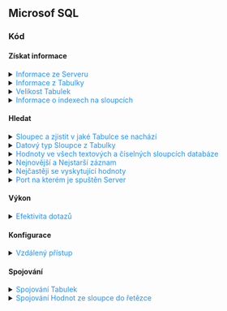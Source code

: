 ## Microsof SQL

### Kód

#### Získat informace

<details>
<summary><span style="color:#1E90FF;">Informace ze Serveru</span></summary>

  ```sql
    SELECT 
        SERVERPROPERTY('MachineName') AS MachineName,
        SERVERPROPERTY('ServerName') AS ServerName,
        SERVERPROPERTY('InstanceName') AS InstanceName,
        SERVERPROPERTY('IsClustered') AS IsClustered,
        SERVERPROPERTY('Edition') AS Edition,
        SERVERPROPERTY('ProductVersion') AS ProductVersion,
        SERVERPROPERTY('ProductLevel') AS ProductLevel,
        SERVERPROPERTY('ComputerNamePhysicalNetBIOS') AS PhysicalMachineName,
        CONNECTIONPROPERTY('client_net_address') AS ClientIPAddress
  ```

</details>

<details>
<summary><span style="color:#1E90FF;">Informace z Tabulky</span></summary>

  ```sql
     DECLARE @tableName NVARCHAR(128) = N'place_table_name';
     
     SELECT 
         C.TABLE_SCHEMA as 'Namespace',
         C.TABLE_NAME as 'Název tabulky',
         C.COLUMN_NAME as 'Název sloupce', 
         C.DATA_TYPE as 'Typ dat', 
         C.IS_NULLABLE as 'Může být NULL ?', 
         T.TABLE_TYPE as 'Typ tabulky'
     FROM 
         INFORMATION_SCHEMA.COLUMNS C
     INNER JOIN
         INFORMATION_SCHEMA.TABLES T
     ON
         C.TABLE_NAME = T.TABLE_NAME AND C.TABLE_SCHEMA = T.TABLE_SCHEMA
     WHERE 
         C.TABLE_NAME = @tableName
     ORDER BY 
         C.ORDINAL_POSITION;
  ```

</details>

<details>
<summary><span style="color:#1E90FF;">Velikost Tabulek</span></summary>

  ```sql
      SELECT 
        t.NAME AS [Název tabulky],
        s.Name AS [Název schématu],
        p.rows AS [Počet řádků],
        CONVERT(NVARCHAR, CAST(SUM(a.total_pages) * 8 / 1024.0 / 1024.0 AS DECIMAL(10, 2))) 
            + ' GB (' + CONVERT(NVARCHAR, CAST((SUM(a.total_pages) * 8 / 1024.0) AS INT)) + ' MB)' AS [Celkový prostor],
        CONVERT(NVARCHAR, CAST(SUM(a.used_pages) * 8 / 1024.0 / 1024.0 AS DECIMAL(10, 2))) 
            + ' GB (' + CONVERT(NVARCHAR, CAST((SUM(a.used_pages) * 8 / 1024.0) AS INT)) + ' MB)' AS [Využitý prostor],
        CONVERT(NVARCHAR, CAST((SUM(a.total_pages) - SUM(a.used_pages)) * 8 / 1024.0 / 1024.0 AS DECIMAL(10, 2))) 
            + ' GB (' + CONVERT(NVARCHAR, CAST(((SUM(a.total_pages) - SUM(a.used_pages)) * 8 / 1024.0) AS INT)) + ' MB)' AS [Nevyužitý prostor]
    FROM 
        sys.tables t
    INNER JOIN      
        sys.indexes i ON t.OBJECT_ID = i.object_id
    INNER JOIN 
        sys.partitions p ON i.object_id = p.OBJECT_ID AND i.index_id = p.index_id
    INNER JOIN 
        sys.allocation_units a ON p.partition_id = a.container_id
    LEFT OUTER JOIN 
        sys.schemas s ON t.schema_id = s.schema_id
    WHERE 
        t.NAME NOT LIKE 'dt%' 
        AND t.is_ms_shipped = 0
        AND i.OBJECT_ID > 255 
    GROUP BY 
        t.Name, s.Name, p.Rows
    ORDER BY 
        SUM(a.total_pages) * 8 / 1024.0 / 1024.0 DESC;
  ```

> [!NOTE]
> Zaokrouhle na dvě místa

</details>

<details>
<summary><span style="color:#1E90FF;">Informace o indexech na sloupcích</span></summary>

> [!TIP]
> Indexy jsou nejefektivnější, když jsou často čteny a málo aktualizovány

  ```sql
  SELECT 
      OBJECT_NAME(s.object_id) AS 'Table',
      i.name AS 'Index',
      user_seeks + user_scans + user_lookups AS 'Reads',
      user_updates AS 'Updates'
  FROM 
      sys.dm_db_index_usage_stats AS s 
  JOIN 
      sys.indexes AS i 
  ON 
      s.object_id = i.object_id 
  AND 
      i.index_id = s.index_id
  WHERE 
      OBJECTPROPERTY(s.object_id,'IsUserTable') = 1
  ORDER BY 
      'Reads' DESC, 'Updates' ASC
  ```

</details>

#### Hledat

<details>
<summary><span style="color:#1E90FF;">Sloupec a zjistit v jaké Tabulce se nachází</span></summary>

- Komplexní informace (včetně názvu schématu)

    ```sql
    SELECT t.name AS table_name,
    SCHEMA_NAME(schema_id) AS schema_name,
    c.name AS column_name
    FROM sys.tables AS t
    INNER JOIN sys.columns c ON t.OBJECT_ID = c.OBJECT_ID
    WHERE c.name LIKE '%ino_doklad%'
    ORDER BY schema_name, table_name;
    ```

- Základní informace (pouze názvy tabulek a sloupců)

    ```sql
    SELECT TABLE_NAME, COLUMN_NAME 
    FROM INFORMATION_SCHEMA.COLUMNS
    WHERE COLUMN_NAME LIKE '%place_column_name%'
    ```

</details>


<details>
<summary><span style="color:#1E90FF;">Datový typ Sloupce z Tabulky</span></summary>

  ```sql
  Vyhledat datový typ sloupce:
  SELECT DATA_TYPE 
  FROM INFORMATION_SCHEMA.COLUMNS
  WHERE 
       TABLE_NAME = 'place_table_name' 
  AND  COLUMN_NAME = 'place_column_name'
  ```

</details>

<details>
<summary><span style="color:#1E90FF;">Hodnoty ve všech textových a číselných sloupcích databáze</span></summary>

Prohledává textové i číselné hodnoty napříč všemi tabulkami a sloupci vybrané databáze.

Pokud zadáte číslo, použije přesné porovnání, a pokud zadáte text, použije vyhledávání pomocí `LIKE`

  ```sql
  DECLARE @SearchStr nvarchar(100) = 'Doplňte hledanou hodnotu zde!'
  CREATE TABLE #Results (ColumnName nvarchar(370), ColumnValue nvarchar(3630))

  SET NOCOUNT ON

  DECLARE @TableName nvarchar(256), @ColumnName nvarchar(128), @SearchStr2 nvarchar(110)
  SET  @TableName = ''

  -- Rozhodnutí, zda hledaný řetězec je číslo nebo text (pro dynamické SQL)
  IF ISNUMERIC(@SearchStr) = 1
      SET @SearchStr2 = @SearchStr
  ELSE
      SET @SearchStr2 = QUOTENAME('%' + @SearchStr + '%','''')

  -- Získání celkového počtu tabulek
  DECLARE @TotalTables int, @CompletedTables int
  SELECT @TotalTables = COUNT(*) FROM INFORMATION_SCHEMA.TABLES WHERE TABLE_TYPE = 'BASE TABLE'
  SET @CompletedTables = 0

  WHILE @TableName IS NOT NULL
  BEGIN
      SET @ColumnName = ''
      SET @TableName = 
      (
          SELECT MIN(QUOTENAME(TABLE_SCHEMA) + '.' + QUOTENAME(TABLE_NAME))
          FROM    INFORMATION_SCHEMA.TABLES
          WHERE       TABLE_TYPE = 'BASE TABLE'
              AND QUOTENAME(TABLE_SCHEMA) + '.' + QUOTENAME(TABLE_NAME) > @TableName
              AND OBJECTPROPERTY(
                      OBJECT_ID(
                          QUOTENAME(TABLE_SCHEMA) + '.' + QUOTENAME(TABLE_NAME)
                           ), 'IsMSShipped'
                             ) = 0
      )

      WHILE (@TableName IS NOT NULL) AND (@ColumnName IS NOT NULL)
      BEGIN
          SET @ColumnName =
          (
              SELECT MIN(QUOTENAME(COLUMN_NAME))
              FROM    INFORMATION_SCHEMA.COLUMNS
              WHERE       TABLE_SCHEMA    = PARSENAME(@TableName, 2)
                  AND TABLE_NAME  = PARSENAME(@TableName, 1)
                  -- Rozšíření pro textové i číselné datové typy
                  AND DATA_TYPE IN ('char', 'varchar', 'nchar', 'nvarchar', 'int', 'decimal', 'float', 'numeric', 'bigint', 'smallint')
                  AND QUOTENAME(COLUMN_NAME) > @ColumnName
          )

          IF @ColumnName IS NOT NULL
          BEGIN
              -- Dynamický SQL pro číselné a textové typy
              IF ISNUMERIC(@SearchStr) = 1
              BEGIN
                  INSERT INTO #Results
                  EXEC
                  (
                      'SELECT ''' + @TableName + '.' + @ColumnName + ''', CAST(' + @ColumnName + ' AS nvarchar(3630)) 
                      FROM ' + @TableName + ' (NOLOCK) ' +
                      ' WHERE ' + @ColumnName + ' = ' + @SearchStr2
                  )
              END
              ELSE
              BEGIN
                  INSERT INTO #Results
                  EXEC
                  (
                      'SELECT ''' + @TableName + '.' + @ColumnName + ''', LEFT(' + @ColumnName + ', 3630) 
                      FROM ' + @TableName + ' (NOLOCK) ' +
                      ' WHERE ' + @ColumnName + ' LIKE ' + @SearchStr2
                  )
              END
          END
      END

      -- Aktualizace počtu dokončených tabulek a výpis pokroku
      SET @CompletedTables = @CompletedTables + 1
      PRINT 'Dokončeno ' + CAST(@CompletedTables AS nvarchar) + ' z ' + CAST(@TotalTables AS nvarchar) + ' tabulek.'
  END

  SELECT ColumnName, ColumnValue FROM #Results
  DROP TABLE #Results
  ```

</details>

<details>
<summary><span style="color:#1E90FF;">Nejnovější a Nejstarší záznam</span></summary>

  ```sql
  SELECT MIN(date_column) as Oldest, MAX(date_column) as Newest FROM table_name;
  ```

</details>

<details>
<summary><span style="color:#1E90FF;">Nejčastěji se vyskytující hodnoty</span></summary>

  ```sql
  SELECT place_column_name, COUNT(*) 
  FROM place_table_name 
  GROUP BY place_column_name 
  ORDER BY COUNT(*) DESC;
  ```

</details>

<details>
<summary><span style="color:#1E90FF;">Port na kterém je spuštěn Server</span></summary>

  ```sql
    EXEC xp_readerrorlog 0, 1, N'Server is listening on';
  ```

</details>

#### Výkon

<details>
<summary><span style="color:#1E90FF;">Efektivita dotazů</span></summary>

- SQL Server Managment Studio

    1. V menu SSMS vyberte Query > Include Client Statistics.
    2. Spusťte svůj dotaz.

- JetBrains

    1. File -> Settings -> Database -> General
    2. Zaškrtnout: Show query statistics.

  ```sql
  SET STATISTICS TIME ON;
  SELECT * FROM place_table -- custom code to execute
  SET STATISTICS TIME OFF;
  ```

</details>

#### Konfigurace

<details>
<summary><span style="color:#1E90FF;">Vzdálený přístup</span></summary>

  ```sql
  EXEC sp_configure 'remote access';
  ```

> [!NOTE]
> `run_value = 1` znamená, že vzdálený přístup je povolen.
>
> Pokud je hodnota 0, povolte vzdálený přístup příkazem:
>
> ```sql
  > EXEC sp_configure 'remote access', 1;
  > RECONFIGURE;
  > ```

</details>

#### Spojování

<details>
<summary><span style="color:#1E90FF;">Spojování Tabulek</span></summary>

<details>
<summary><span style="color:#E95A84;">left join</span></summary>

Vrátí všechny řádky z první tabulky.

> [!NOTE]
> Pokud existuje odpovídající řádek v druhé tabulce, budou vráceny hodnoty z obou tabulek.
>
> Pokud neexistuje odpovídající řádek v druhé tabulce, budou hodnoty z druhé tabulky `NULL`.

```sql
SELECT
  employees.name AS EmployeeName,
  departments.name AS DepartmentName
FROM employees LEFT JOIN departments ON employees.department_id = departments.id;
```

Tento dotaz vrátí všechny zaměstnance a odpovídající oddělení (pokud existuje a pokud ne, bude hodnota `DepartmentName` `NULL`).

</details>

<details>
<summary><span style="color:#E95A84;">right join</span></summary>

Vrátí všechny řádky z druhé tabulky

> [!NOTE]
> Pokud existuje odpovídající řádek v první tabulce, budou vráceny hodnoty z obou tabulek.
>
> Pokud neexistuje odpovídající řádek v první tabulce, budou hodnoty z první tabulky `NULL`.

```sql
SELECT
  employees.name AS EmployeeName,
  departments.name AS DepartmentName
FROM
  employees
    RIGHT JOIN
  departments ON employees.department_id = departments.id;
```

Tento dotaz vrátí všechny oddělení a odpovídající zaměstnance (pokud existuje a pokud ne, bude hodnota `EmployeeName`
`NULL`).

</details>

<details>
<summary><span style="color:#E95A84;">full outter join</span></summary>

Vrátí všechny řádky z obou tabulek.

> [!NOTE]
> Pokud dojde k shodě, budou vráceny hodnoty z obou tabulek.
>
> Pokud nedojde k shodě, řádek nebude vrácen.

```sql
SELECT
  employees.name AS EmployeeName,
  departments.name AS DepartmentName
FROM employees 
FULL OUTER JOIN departments ON employees.department_id = departments.id;
```

Příkaz vrátí všechny zaměstnance a oddělení (pokud existují a pokud ne, budou hodnoty `NULL`).

</details>

<details>
<summary><span style="color:#E95A84;">inner join</span></summary>

Vrátí pouze řádky, které mají odpovídající hodnoty v obou tabulkách.

> [!NOTE]
> Pokud dojde k shodě, budou vráceny hodnoty z obou tabulek.
>
> Pokud nedojde k shodě, řádek nebude vrácen.

```sql
SELECT
  employees.name [Employee Name],
  departments.name [Department Name]
FROM employees 
INNER JOIN departments ON employees.department_id = departments.id;
```

Tento dotaz vrátí pouze zaměstnance, kteří mají odpovídající oddělení.

</details>

<details>
<summary><span style="color:#E95A84;">cross apply</span></summary>

Je užitečný, když potřebujete provést poddotaz pro každý řádek z první tabulky, což nelze snadno dosáhnout
pomocí INNER JOIN.

```sql
SELECT t1.column1, t2.column2
FROM table1 t1
  CROSS APPLY (
    SELECT column2
    FROM table2
    WHERE t1.column1 = table2.column2
) t2;
```

Tento dotaz vrátí všechny řádky z `table1` a pro každý řádek provede poddotaz, který vrátí odpovídající hodnotu z
`table2`.
</details>

</details>

<details>
<summary><span style="color:#1E90FF;">Spojování Hodnot ze sloupce do řetězce</span></summary>

```sql
SELECT STRING_AGG(column_name, ';') AS concatenated_values
FROM table_name
GROUP BY grouping_column
```

Spojí hodnoty ze sloupce `column_name` do jednoho řetězce odděleného středníkem `;` a seskupí je podle
`grouping_column`.

> [!NOTE]
> Příklad:
>
> Mějme tabulku `zamestnanci`:
> ```text
>   jmeno     | oddeleni
>   ----------|----------
>   Jan       | IT
>   Petr      | IT
>   Marie     | HR
>   Eva       | HR
>   Pavel     | IT
> ```
>
> Po spuštění dotazu:
> ```sql
> SELECT 
>     oddeleni,
>     STRING_AGG(jmeno, ';') AS seznam
> FROM zamestnanci
> GROUP BY oddeleni
> ```
>
> Dostaneme výsledek:
> ```text
>   oddeleni  | seznam
>   ----------|---------------
>   IT        | Jan;Petr;Pavel
>   HR        | Marie;Eva
> ```

</details>